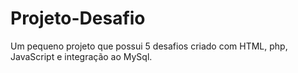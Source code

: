 # Projeto-Desafio
Um pequeno projeto que possui 5 desafios criado com HTML, php, JavaScript e integração ao MySql.
